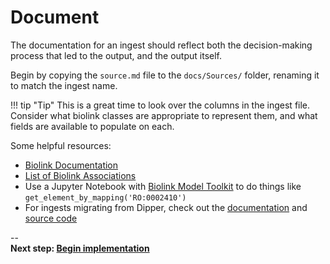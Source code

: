 # Document

The documentation for an ingest should reflect both the decision-making process that led to the output, and the output itself. 

Begin by copying the `source.md` file to the `docs/Sources/` folder, renaming it to match the ingest name.

!!! tip "Tip"
    This is a great time to look over the columns in the ingest file.  
    Consider what biolink classes are appropriate to represent them, and what fields are available to populate on each.

Some helpful resources:

* [Biolink Documentation](https://biolink.github.io/biolink-model/)
* [List of Biolink Associations](https://biolink.github.io/biolink-model/docs/Association)
* Use a Jupyter Notebook with [Biolink Model Toolkit]() to do things like `get_element_by_mapping('RO:0002410')`
* For ingests migrating from Dipper, check out the [documentation](https://dipper.readthedocs.io/en/latest/sources.html) and [source code](https://github.com/monarch-initiative/dipper/tree/master/dipper/sources)

--   
**Next step: [Begin implementation](Implement.md)**
